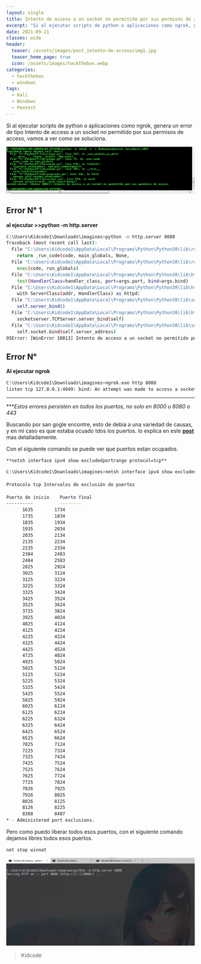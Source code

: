 ```yaml
---
layout: single
title: Intento de acceso a un socket no permitido por sus permisos de acceso
excerpt: "Si al ejecutar scripts de python o aplicaciones como ngrok, genera un error de tipo Intento de acceso a un socket no permitido por sus permisos de acceso, vamos a ver como se soluciona."
date: 2021-09-21
classes: wide
header:
  teaser: /assets/images/post_intento-de-acceso/img1.jpg
  teaser_home_page: true
  icon: /assets/images/hackthebox.webp
categories:
  - hackthebox
  - windows
tags:  
  - Kali
  - Windows
  - Pentest
---
```


Si al ejecutar scripts de python o aplicaciones como ngrok, genera un error de tipo Intento de acceso a un socket no permitido por sus permisos de acceso, vamos a ver como se soluciona.

![](/assets/images/post_intento-de-acceso/img1.jpg)

## Error N° 1 
**al ejecutar  >>python -m http.server**

```bash
C:\Users\Kidcode1\Downloads\imagines>python -m http.server 8080
Traceback (most recent call last):
  File "C:\Users\Kidcode1\AppData\Local\Programs\Python\Python38\lib\runpy.py", line 193, in _run_module_as_main
    return _run_code(code, main_globals, None,
  File "C:\Users\Kidcode1\AppData\Local\Programs\Python\Python38\lib\runpy.py", line 86, in _run_code
    exec(code, run_globals)
  File "C:\Users\Kidcode1\AppData\Local\Programs\Python\Python38\lib\http\server.py", line 1283, in <module>
    test(HandlerClass=handler_class, port=args.port, bind=args.bind)
  File "C:\Users\Kidcode1\AppData\Local\Programs\Python\Python38\lib\http\server.py", line 1248, in test
    with ServerClass(addr, HandlerClass) as httpd:
  File "C:\Users\Kidcode1\AppData\Local\Programs\Python\Python38\lib\socketserver.py", line 452, in __init__
    self.server_bind()
  File "C:\Users\Kidcode1\AppData\Local\Programs\Python\Python38\lib\http\server.py", line 137, in server_bind
    socketserver.TCPServer.server_bind(self)
  File "C:\Users\Kidcode1\AppData\Local\Programs\Python\Python38\lib\socketserver.py", line 466, in server_bind
    self.socket.bind(self.server_address)
OSError: [WinError 10013] Intento de acceso a un socket no permitido por sus permisos de acceso
```
## Error N°
**Al ejecutar ngrok**

~~~bash
C:\Users\Kidcode1\Downloads\imagines>ngrok.exe http 8088
listen tcp 127.0.0.1:4049: bind: An attempt was made to access a socket in a way forbidden by its access permissions.
~~~

---

****Estos errores persisten en todos los puertos, no solo en 8000 u 8080 o 443*

Buscando por san gogle encontre, esto de debia a una variedad de causas, y en mi caso es que estaba ocuado tdos los puertos. lo explica en este [__post__](https://ardalis.com/attempt-made-to-access-socket/) mas detalladamente.

Con el siguiente comando se puede ver que puertos estan ocupados.

~~~
**netsh interface ipv4 show excludedportrange protocol=tcp**
~~~

```bash
C:\Users\Kidcode1\Downloads\imagines>netsh interface ipv4 show excludedportrange protocol=tcp

Protocolo tcp Intervalos de exclusión de puertos

Puerto de inicio    Puerto final
----------          --------
      1635        1734
      1735        1834
      1835        1934
      1935        2034
      2035        2134
      2135        2234
      2235        2334
      2384        2483
      2484        2583
      2825        2924
      3025        3124
      3125        3224
      3225        3324
      3325        3424
      3425        3524
      3525        3624
      3725        3824
      3925        4024
      4025        4124
      4125        4224
      4225        4324
      4325        4424
      4425        4524
      4725        4824
      4925        5024
      5025        5124
      5125        5224
      5225        5324
      5325        5424
      5425        5524
      5825        5924
      6025        6124
      6125        6224
      6225        6324
      6325        6424
      6425        6524
      6525        6624
      7025        7124
      7225        7324
      7325        7424
      7425        7524
      7525        7624
      7625        7724
      7725        7824
      7826        7925
      7926        8025
      8026        8125
      8126        8225
      8308        8407
* - Administered port exclusions.
```
Pero como puedo liberar todos esos puertos, con el siguiente comando dejamos libres todos esos puertos.

~~~
net stop winnat
~~~

![](/assets/images/post_intento-de-acceso/img2.jpg)

> Kidcode
